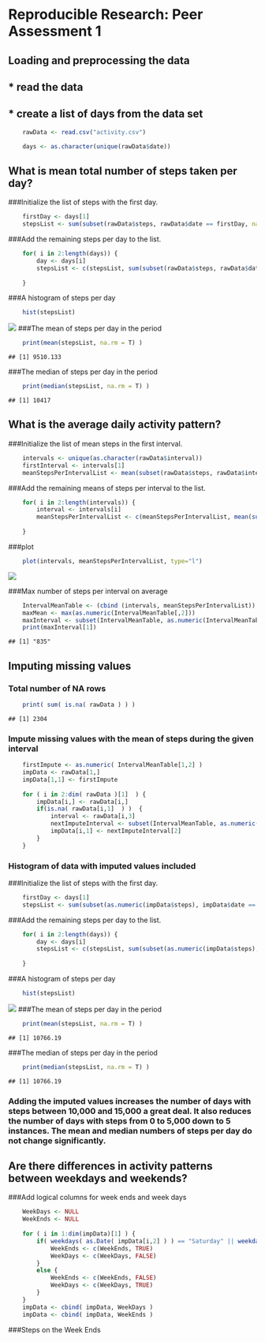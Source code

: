 # Reproducible Research: Peer Assessment 1


## Loading and preprocessing the data
##     * read the data
##     * create a list of days from the data set

```r
    rawData <- read.csv("activity.csv")

    days <- as.character(unique(rawData$date))
```


## What is mean total number of steps taken per day?
###Initialize the list of steps with the first day.

```r
    firstDay <- days[1]
    stepsList <- sum(subset(rawData$steps, rawData$date == firstDay, na.rm = T)) 
```
    
###Add the remaining steps per day to the list.

```r
    for( i in 2:length(days)) {
        day <- days[i]
        stepsList <- c(stepsList, sum(subset(rawData$steps, rawData$date == day), na.rm = T) )
    
    }
```
###A histogram of steps per day 

```r
    hist(stepsList)
```

![](PA1_template_files/figure-html/unnamed-chunk-4-1.png) 
###The mean of steps per day in the period

```r
    print(mean(stepsList, na.rm = T) ) 
```

```
## [1] 9510.133
```
###The median of steps per day in the period

```r
    print(median(stepsList, na.rm = T) )
```

```
## [1] 10417
```


## What is the average daily activity pattern?
###Initialize the list of mean steps in the first interval.

```r
    intervals <- unique(as.character(rawData$interval))
    firstInterval <- intervals[1]
    meanStepsPerIntervalList <- mean(subset(rawData$steps, rawData$interval == firstInterval), na.rm = T) 
```
###Add the remaining means of steps per interval to the list.

```r
    for( i in 2:length(intervals)) {
        interval <- intervals[i]
        meanStepsPerIntervalList <- c(meanStepsPerIntervalList, mean(subset(rawData$steps, rawData$interval == interval) , na.rm = T ) )
        
    }
```
###plot

```r
    plot(intervals, meanStepsPerIntervalList, type="l")
```

![](PA1_template_files/figure-html/unnamed-chunk-9-1.png) 

###Max number of steps per interval on average

```r
    IntervalMeanTable <- (cbind (intervals, meanStepsPerIntervalList))
    maxMean <- max(as.numeric(IntervalMeanTable[,2]))
    maxInterval <- subset(IntervalMeanTable, as.numeric(IntervalMeanTable[,2])==maxMean)
    print(maxInterval[1])    
```

```
## [1] "835"
```
## Imputing missing values
### Total number of NA rows

```r
    print( sum( is.na( rawData ) ) )
```

```
## [1] 2304
```
### Impute missing values with the mean of steps during the given interval

```r
    firstImpute <- as.numeric( IntervalMeanTable[1,2] )
    impData <- rawData[1,]
    impData[1,1] <- firstImpute
    
    for ( i in 2:dim( rawData )[1]  ) {
        impData[i,] <- rawData[i,]
        if(is.na( rawData[i,1]  ) )  {
            interval <- rawData[i,3]
            nextImputeInterval <- subset(IntervalMeanTable, as.numeric( IntervalMeanTable[,1])==interval)
            impData[i,1] <- nextImputeInterval[2]
        }
    }
```
### Histogram of data with imputed values included
###Initialize the list of steps with the first day.

```r
    firstDay <- days[1]
    stepsList <- sum(subset(as.numeric(impData$steps), impData$date == firstDay, na.rm = T)) 
```
    
###Add the remaining steps per day to the list.

```r
    for( i in 2:length(days)) {
        day <- days[i]
        stepsList <- c(stepsList, sum(subset(as.numeric(impData$steps), impData$date == day), na.rm = T) )
    
    }
```
###A histogram of steps per day 

```r
    hist(stepsList)
```

![](PA1_template_files/figure-html/unnamed-chunk-15-1.png) 
###The mean of steps per day in the period

```r
    print(mean(stepsList, na.rm = T) ) 
```

```
## [1] 10766.19
```
###The median of steps per day in the period

```r
    print(median(stepsList, na.rm = T) )
```

```
## [1] 10766.19
```

### Adding the imputed values increases the number of days with steps between 10,000 and 15,000 a great deal.  It also reduces the number of days with steps from 0 to 5,000 down to 5 instances.  The mean and median numbers of steps per day do not change significantly.

## Are there differences in activity patterns between weekdays and weekends?
###Add logical columns for week ends and week days

```r
    WeekDays <- NULL
    WeekEnds <- NULL
    
    for ( i in 1:dim(impData)[1] ) {
        if( weekdays( as.Date( impData[i,2] ) ) == "Saturday" || weekdays( as.Date( impData[i,2] ) ) == "Sunday" ) {
            WeekEnds <- c(WeekEnds, TRUE)
            WeekDays <- c(WeekDays, FALSE)
        }
        else {
            WeekEnds <- c(WeekEnds, FALSE)
            WeekDays <- c(WeekDays, TRUE)
        }
    }
    impData <- cbind( impData, WeekDays )
    impData <- cbind( impData, WeekEnds )
```
###Steps on the Week Ends
